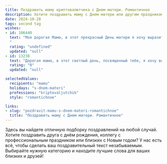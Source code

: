 ```yaml
---
title: Поздравить маму криптовалютчика с Днем матери. Романтичное
description: Хотите поздравить маму с Днем матери или другим праздником? Наш ИИ создаст незабываемое поздравление, а вы обязательно выделитесь среди других.  
date: 2024-10-28
tags: second tag
wishes:
- id: 106440
  text: "Моя дорогая Мама, в этот прекрасный День матери я хочу выразить тебе всю свою безграничную любовь и признательность.  Ты – мой самый надежный тыл, мой бесконечный источник вдохновения и тепла.  Даже в бурном мире криптовалют, где царят взлеты и падения, твоя любовь остается для меня неизменной и непоколебимой гаванью. Спасибо тебе за всё, что ты делаешь.  Пусть твоя жизнь будет наполнена счастьем, спокойствием и радостью, как яркое сияние самой ценной криптовалюты – нашей любви. С праздником!
  "
  rating: "undefined"
  updated: "null"
- id: 13238
  text: "Дорогая мама, в этот светлый день, посвященный тебе, я хочу выразить свою глубочайшую признательность и любовь. Как криптовалютчик, я понимаю ценность каждого бита информации и каждого момента, но ничто не сравнится с ценностью, которую ты приносишь в мою жизнь. Твоя забота, поддержка и нескончаемая любовь – это мой самый надежный актив, который никогда не потеряет своей ценности. Спасибо за то, что ты всегда рядом, за то, что ты моя мама. С днем матери! Пусть каждый день приносит тебе радость и счастье, как ты приносишь его мне. С теплом и любовью, твой сын."
  rating: "0"
  updated: "null"

selectedValues:
  recipients: "mamu"
  holidays: "s-dnem-materi"
  professions: "kriptovaljutchik"
  style: "romantichnoe"

links:
- slug: "pozdravit-mamu-s-dnem-materi-romantichnoe"
  title: "Поздравить маму с Днем матери. Романтичное"
---
```


Здесь вы найдете отличную подборку поздравлений на любой случай. 
Хотите поздравить друга с днём рождения, коллегу с профессиональным праздником или близких с Новым годом? У нас есть всё, чтобы сделать ваш поздравительный текст незабываемым. Выбирайте нужную категорию и находите лучшие слова для ваших близких и друзей!
